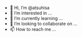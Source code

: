 - 👋 Hi, I’m @atsuhisa
- 👀 I’m interested in ...
- 🌱 I’m currently learning ...
- 💞️ I’m looking to collaborate on ...
- 📫 How to reach me ...

<!---
atsuhisa/atsuhisa is a ✨ special ✨ repository because its `README.md` (this file) appears on your GitHub profile.
You can click the Preview link to take a look at your changes.
--->
